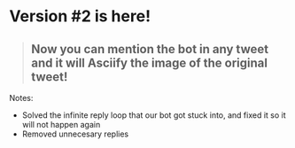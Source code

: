 # Version #2 is here!

> ## Now you can mention the bot in any tweet and it will Asciify the image of the original tweet!

Notes:
- Solved the infinite reply loop that our bot got stuck into, and fixed it so it will not happen again
- Removed unnecesary replies 
